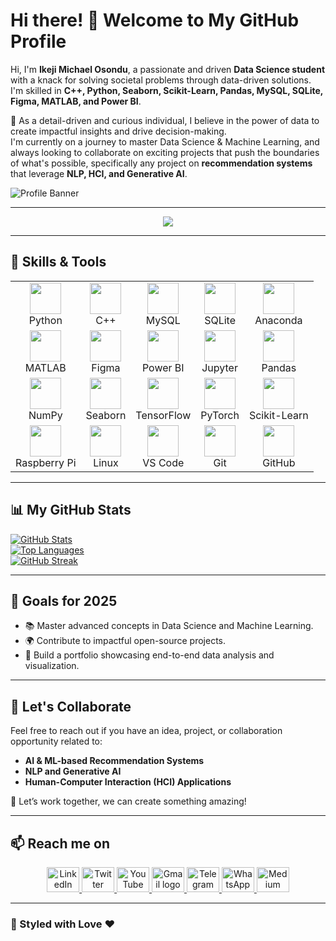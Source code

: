# Hi there! 👋 Welcome to My GitHub Profile 
Hi, I'm **Ikeji Michael Osondu**, a passionate and driven **Data Science student** with a knack for solving societal problems through data-driven solutions. I'm skilled in **C++, Python, Seaborn, Scikit-Learn, Pandas, MySQL, SQLite, Figma, MATLAB, and Power BI**.  

🚀 As a detail-driven and curious individual, I believe in the power of data to create impactful insights and drive decision-making.  
I'm currently on a journey to master Data Science & Machine Learning, and always looking to collaborate on exciting projects that push the boundaries of what's possible, specifically any project on **recommendation systems** that leverage **NLP, HCI, and Generative AI**.

![Profile Banner](https://via.placeholder.com/1500x500?text=Welcome+to+my+GitHub!)

---
<div align="center">
    <img src="https://miro.medium.com/v2/resize:fit:1100/format:webp/0*cPrF_XMe7U6atYgM.gif">
</div>

---


## 🌟 Skills & Tools  

<table align="center">
  <tr>
    <td align="center"><img src="https://skillicons.dev/icons?i=py" height="50"><br>Python</td>
    <td align="center"><img src="https://skillicons.dev/icons?i=cpp" height="50"><br>C++</td>
    <td align="center"><img src="https://skillicons.dev/icons?i=mysql" height="50"><br>MySQL</td>
    <td align="center"><img src="https://cdn.simpleicons.org/sqlite/003B57" height="50"><br>SQLite</td>
    <td align="center"><img src="https://cdn.simpleicons.org/anaconda/44A833" height="50"><br>Anaconda</td>
  </tr>
  <tr>
    <td align="center"><img src="https://skillicons.dev/icons?i=matlab" height="50"><br>MATLAB</td>
    <td align="center"><img src="https://skillicons.dev/icons?i=figma" height="50"><br>Figma</td>
    <td align="center"><img src="https://skillicons.dev/icons?i=powerbi" height="50"><br>Power BI</td>
    <td align="center"><img src="https://cdn.jsdelivr.net/gh/devicons/devicon/icons/jupyter/jupyter-original.svg" height="50"><br>Jupyter</td>
    <td align="center"><img src="https://cdn.jsdelivr.net/gh/devicons/devicon/icons/pandas/pandas-original.svg" height="50"><br>Pandas</td>
  </tr>
  <tr>
    <td align="center"><img src="https://cdn.jsdelivr.net/gh/devicons/devicon/icons/numpy/numpy-original.svg" height="50"><br>NumPy</td>
    <td align="center"><img src="https://img.shields.io/badge/Seaborn-%23337199.svg?style=for-the-badge&logo=seaborn&logoColor=white" height="50"><br>Seaborn</td>
    <td align="center"><img src="https://cdn.simpleicons.org/tensorflow/FF6F00" height="50"><br>TensorFlow</td>
    <td align="center"><img src="https://cdn.simpleicons.org/pytorch/EE4C2C" height="50"><br>PyTorch</td>
    <td align="center"><img src="https://upload.wikimedia.org/wikipedia/commons/0/05/Scikit_learn_logo_small.svg" height="50"><br>Scikit-Learn</td>
  </tr>
  <tr>
    <td align="center"><img src="https://cdn.jsdelivr.net/gh/devicons/devicon/icons/raspberrypi/raspberrypi-original.svg" height="50"><br>Raspberry Pi</td>
    <td align="center"><img src="https://skillicons.dev/icons?i=linux" height="50"><br>Linux</td>
    <td align="center"><img src="https://skillicons.dev/icons?i=vscode" height="50"><br>VS Code</td>
    <td align="center"><img src="https://skillicons.dev/icons?i=git" height="50"><br>Git</td>
    <td align="center"><img src="https://skillicons.dev/icons?i=github" height="50"><br>GitHub</td>
  </tr>
</table>

---

## 📊 My GitHub Stats  

[![GitHub Stats](https://github-readme-stats.vercel.app/api?username=Donmichael63&show_icons=true&theme=tokyonight)](https://github.com/Donmichael63)  
[![Top Languages](https://github-readme-stats.vercel.app/api/top-langs/?username=Donmichael63&layout=compact&theme=tokyonight)](https://github.com/Donmichael63)  
[![GitHub Streak](https://github-readme-streak-stats.herokuapp.com/?user=Donmichael63&theme=tokyonight)](https://git.io/streak-stats)

---

## 🎯 Goals for 2025  
- 📚 Master advanced concepts in Data Science and Machine Learning.  
- 🌍 Contribute to impactful open-source projects.  
- 🚀 Build a portfolio showcasing end-to-end data analysis and visualization.  

---

## 🤝 Let's Collaborate  
Feel free to reach out if you have an idea, project, or collaboration opportunity related to:  
- **AI & ML-based Recommendation Systems**  
- **NLP and Generative AI**  
- **Human-Computer Interaction (HCI) Applications**  

🚀 Let’s work together, we can create something amazing!  

---

## 📫 Reach me on  

<div align="center">
  <a href="https://www.linkedin.com/in/ikemichaelosondu/" target="_blank">
    <img src="https://raw.githubusercontent.com/maurodesouza/profile-readme-generator/master/src/assets/icons/social/linkedin/default.svg" width="52" height="40" alt="LinkedIn logo" />
  </a>
  <a href="https://x.com/Donmichael63" target="_blank">
    <img src="https://raw.githubusercontent.com/maurodesouza/profile-readme-generator/master/src/assets/icons/social/twitter/default.svg" width="52" height="40" alt="Twitter logo" />
  </a>
  <a href="https://www.youtube.com/@ikejidonmichaelosondu67" target="_blank">
    <img src="https://raw.githubusercontent.com/maurodesouza/profile-readme-generator/master/src/assets/icons/social/youtube/default.svg" width="52" height="40" alt="YouTube logo" />
  </a>
  <a href="mailto:ikemichaelosondu@gmail.com" target="_blank">
    <img src="https://raw.githubusercontent.com/maurodesouza/profile-readme-generator/master/src/assets/icons/social/gmail/default.svg" width="52" height="40" alt="Gmail logo" />
  </a>
  <a href="https://t.me/Donmichael63" target="_blank">
    <img src="https://raw.githubusercontent.com/maurodesouza/profile-readme-generator/master/src/assets/icons/social/telegram/default.svg" width="52" height="40" alt="Telegram logo" />
  </a>
  <a href="https://wa.me/qr/TAJBSUDYTPYRP1" target="_blank">
    <img src="https://raw.githubusercontent.com/maurodesouza/profile-readme-generator/master/src/assets/icons/social/whatsapp/default.svg" width="52" height="40" alt="WhatsApp logo" />
  </a>
  <a href="https://medium.com/@ikemichaelosondu" target="_blank">
    <img src="https://raw.githubusercontent.com/maurodesouza/profile-readme-generator/master/src/assets/icons/social/medium/default.svg" width="52" height="40" alt="Medium logo" />
  </a>
</div>

---

### 🎨 Styled with Love ❤  
